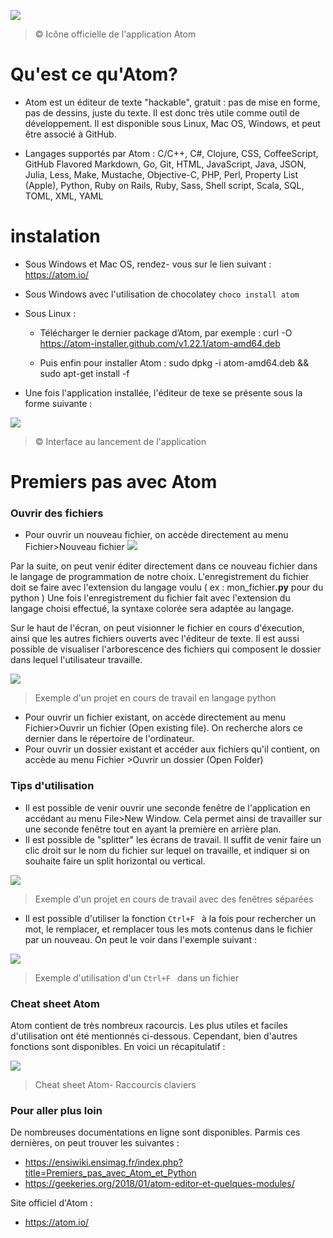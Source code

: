  ![](https://cdn.clc2l.com/t/a/t/atom-E7XtFC.jpg)
 >  © Icône officielle de l'application Atom
 
 
# Qu'est ce qu'Atom?

- Atom est un éditeur de texte "hackable", gratuit : pas de mise en forme, pas de dessins, juste du texte. Il est donc très utile comme outil de développement.
Il est disponible sous Linux, Mac OS, Windows, et peut être associé à GitHub. 

- Langages supportés par Atom :
C/C++, C#, Clojure, CSS, CoffeeScript, GitHub Flavored Markdown, Go, Git, HTML, JavaScript, Java, JSON, Julia, Less, Make, Mustache, Objective-C, PHP, Perl, Property List (Apple), Python, Ruby on Rails, Ruby, Sass, Shell script, Scala, SQL, TOML, XML, YAML

# instalation

- Sous Windows et Mac OS, rendez- vous sur le lien suivant : https://atom.io/
- Sous Windows avec l'utilisation de chocolatey ``choco install atom``
- Sous Linux : 
	
	- Télécharger le dernier package d’Atom, par exemple : curl -O https://atom-installer.github.com/v1.22.1/atom-amd64.deb
	
	- Puis enfin pour installer Atom : sudo dpkg -i atom-amd64.deb && sudo apt-get install -f
	
- Une fois l'application installée, l'éditeur de texe se présente sous la forme suivante : 

![](https://www.metal3d.org/static/upload/8c0e0d0a-22a3-444d-90bb-dff635fac270-atom1.png)
 >  © Interface au lancement de l'application

# Premiers pas avec Atom


### Ouvrir des fichiers

- Pour ouvrir un nouveau fichier, on accède directement au menu Fichier>Nouveau fichier 
![](https://linuxhint.com/wp-content/uploads/2019/08/16-10-1024x591.png)

Par la suite, on peut venir éditer directement dans ce nouveau fichier dans le langage de programmation de notre choix. L'enregistrement du fichier doit se faire avec l'extension du langage voulu ( ex : mon_fichier<strong>.py</strong> pour du python )
Une fois l'enregistrement du fichier fait avec l'extension du langage choisi effectué, la syntaxe colorée sera adaptée au langage.

Sur le haut de l'écran, on peut visionner le fichier en cours d'éxecution, ainsi que les autres fichiers ouverts avec l'éditeur de texte. Il est aussi possible de visualiser l'arborescence des fichiers qui composent le dossier dans lequel l'utilisateur travaille.


![](https://ensiwiki.ensimag.fr/images/7/73/Atom-bandeau.png)
 >  Exemple d'un projet en cours de travail en langage python
 
 - Pour ouvrir un fichier existant, on accède directement au menu Fichier>Ouvrir un fichier (Open existing file). On recherche alors ce dernier dans le répertoire de l'ordinateur.
 - Pour ouvrir un dossier existant et accéder aux fichiers qu'il contient, on accède au menu Fichier >Ouvrir un dossier (Open Folder)


### Tips d'utilisation

- Il est possible de venir ouvrir une seconde fenêtre de l'application en accédant au menu File>New Window. Cela permet ainsi de travailler sur une seconde fenêtre tout en ayant la première en arrière plan.
- Il est possible de "splitter" les écrans de travail. Il suffit de venir faire un clic droit sur le nom du fichier sur lequel on travaille, et indiquer si on souhaite faire un split horizontal ou vertical.


![](https://flight-manual.atom.io/using-atom/images/panes.png)
 >  Exemple d'un projet en cours de travail avec des fenêtres séparées
 
 
 - Il est possible d'utiliser la fonction ```Ctrl+F ``` à la fois pour rechercher un mot, le remplacer, et remplacer tous les mots contenus dans le fichier par un nouveau. On peut le voir dans l'exemple suivant :
 
 ![](https://ensiwiki.ensimag.fr/images/4/41/Atom-python-Control-s.png)
  >  Exemple d'utilisation d'un ```Ctrl+F ``` dans un fichier


### Cheat sheet Atom

Atom contient de très nombreux racourcis. Les plus utiles et faciles d'utilisation ont été mentionnés ci-dessous. Cependant, bien d'autres fonctions sont disponibles. En voici un récapitulatif : 


 ![](https://i.pinimg.com/originals/cc/1e/64/cc1e640dc54aa165a85ab07b4b3c8ba1.png)
  > Cheat sheet Atom- Raccourcis claviers


### Pour aller plus loin

De nombreuses documentations en ligne sont disponibles. Parmis ces dernières, on peut trouver les suivantes :
- https://ensiwiki.ensimag.fr/index.php?title=Premiers_pas_avec_Atom_et_Python
- https://geekeries.org/2018/01/atom-editor-et-quelques-modules/

Site officiel d'Atom :
- https://atom.io/
